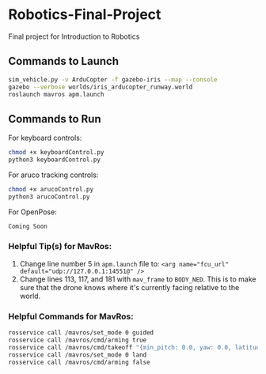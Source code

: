 # Robotics-Final-Project
Final project for Introduction to Robotics

## Commands to Launch
```sh
sim_vehicle.py -v ArduCopter -f gazebo-iris --map --console
gazebo --verbose worlds/iris_arducopter_runway.world
roslaunch mavros apm.launch
```

## Commands to Run
For keyboard controls:
```sh
chmod +x keyboardControl.py
python3 keyboardControl.py
```
For aruco tracking controls:
```sh
chmod +x arucoControl.py
python3 arucoControl.py
```
For OpenPose:
```sh
Coming Soon
```

### Helpful Tip(s) for MavRos:
1. Change line number 5 in `apm.launch` file to: `<arg name="fcu_url" default="udp://127.0.0.1:14551@" />`
2. Change lines 113, 117, and 181 with `mav_frame` to `BODY_NED`. This is to make sure that the drone knows where it's currently facing relative to the world.

### Helpful Commands for MavRos:
```sh
rosservice call /mavros/set_mode 0 guided
rosservice call /mavros/cmd/arming true
rosservice call /mavros/cmd/takeoff "{min_pitch: 0.0, yaw: 0.0, latitude: 0.0, longitude: 0.0, altitude: 10.0}"
rosservice call /mavros/set_mode 0 land
rosservice call /mavros/cmd/arming false
```
